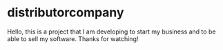 # distributorcompany
Hello, this is a project that I am developing to start my business and to be able to sell my software. Thanks for watching!
